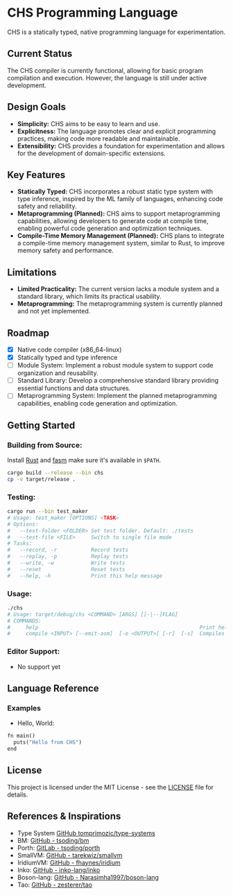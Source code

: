 # CHS Programming Language

CHS is a statically typed, native programming language for experimentation.

## Current Status

The CHS compiler is currently functional, allowing for basic program compilation and execution. However, the language is still under active development.

## Design Goals

- **Simplicity:** CHS aims to be easy to learn and use.
- **Explicitness:** The language promotes clear and explicit programming practices, making code more readable and maintainable.
- **Extensibility:** CHS provides a foundation for experimentation and allows for the development of domain-specific extensions.

## Key Features

- **Statically Typed:** CHS incorporates a robust static type system with type inference, inspired by the ML family of languages, enhancing code safety and reliability.
- **Metaprogramming (Planned):** CHS aims to support metaprogramming capabilities, allowing developers to generate code at compile time, enabling powerful code generation and optimization techniques.
- **Compile-Time Memory Management (Planned):** CHS plans to integrate a compile-time memory management system, similar to Rust, to improve memory safety and performance.

## Limitations

- **Limited Practicality:** The current version lacks a module system and a standard library, which limits its practical usability.
- **Metaprogramming:** The metaprogramming system is currently planned and not yet implemented.

## Roadmap

- [x] Native code compiler (x86_64-linux)
- [x] Statically typed and type inference
- [ ] Module System: Implement a robust module system to support code organization and reusability.
- [ ] Standard Library: Develop a comprehensive standard library providing essential functions and data structures.
- [ ] Metaprogramming System: Implement the planned metaprogramming capabilities, enabling code generation and optimization.

## Getting Started

### Building from Source:

Install [Rust](https://www.rust-lang.org/) and [fasm](https://flatassembler.net/) make sure it's available in `$PATH`.

```bash
cargo build --release --bin chs
cp -v target/release .
```

### Testing:

```bash
cargo run --bin test_maker
# Usage: test_maker [OPTIONS] <TASK>
# Options:
#   --test-folder <FOLDER> Set test folder. Default: ./tests
#   --test-file <FILE>     Switch to single file mode
# Tasks:
#   --record, -r           Record tests
#   --replay, -p           Replay tests
#   --write, -w            Write tests
#   --reset                Reset tests
#   --help, -h             Print this help message
```


### Usage:

```bash
./chs
# Usage: target/debug/chs <COMMAND> [ARGS] [[-|--]FLAG]
# COMMANDS:
#     help                                                    Print help message
#     compile <INPUT> [--emit-asm]  [-o <OUTPUT>] [-r]  [-s]  Compiles the program.
```

### Editor Support:

- No support yet

## Language Reference

### Examples

- Hello, World:

```chs
fn main()
  puts("Hello from CHS")
end
```

## License

This project is licensed under the MIT License - see the [LICENSE](LICENSE) file for details.

## References & Inspirations

- Type System [GitHub tomprimozic/type-systems](https://github.com/tomprimozic/type-systems)
- BM: [GitHub - tsoding/bm](https://github.com/tsoding/bm)
- Porth: [GitLab - tsoding/porth](https://gitlab.com/tsoding/porth)
- SmallVM: [GitHub - tarekwiz/smallvm](https://github.com/tarekwiz/smallvm)
- IridiumVM: [GitHub - fhaynes/iridium](https://github.com/fhaynes/iridium)
- Inko: [GitHub - inko-lang/inko](https://github.com/inko-lang/inko)
- Boson-lang: [GitHub - Narasimha1997/boson-lang](https://github.com/Narasimha1997/boson-lang)
- Tao: [GitHub - zesterer/tao](https://github.com/zesterer/tao)
